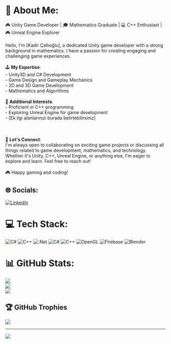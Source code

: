 # 💫 About Me:
🎮 Unity Game Developer | 🎓 Mathematics Graduate | 💻 C++ Enthusiast | 🎮 Unreal Engine Explorer<br><br>Hello, I'm [Kadir Çallıoğlu], a dedicated Unity game developer with a strong background in mathematics. I have a passion for creating engaging and challenging game experiences.<br><br>🕹️ **My Expertise**:<br>- Unity3D and C# Development<br>- Game Design and Gameplay Mechanics<br>- 2D and 3D Game Development<br>- Mathematics and Algorithms<br><br>💼 **Additional Interests**:<br>- Proficient in C++ programming<br>- Exploring Unreal Engine for game development<br>- [Ek ilgi alanlarınızı burada belirtebilirsiniz]<br><br><br><br>💬 **Let's Connect**:<br>I'm always open to collaborating on exciting game projects or discussing all things related to game development, mathematics, and technology. Whether it's Unity, C++, Unreal Engine, or anything else, I'm eager to explore and learn. Feel free to reach out!<br><br>🎮 Happy gaming and coding!<br>


## 🌐 Socials:
[![LinkedIn](https://img.shields.io/badge/LinkedIn-%230077B5.svg?logo=linkedin&logoColor=white)](https://linkedin.com/in/https://www.linkedin.com/in/kadircall%C4%B1o%C4%9Flu) 

# 💻 Tech Stack:
![C#](https://img.shields.io/badge/c%23-%23239120.svg?style=plastic&logo=c-sharp&logoColor=white) ![C++](https://img.shields.io/badge/c++-%2300599C.svg?style=plastic&logo=c%2B%2B&logoColor=white) ![.Net](https://img.shields.io/badge/.NET-5C2D91?style=plastic&logo=.net&logoColor=white) ![C#](https://img.shields.io/badge/c%23-%23239120.svg?style=plastic&logo=c-sharp&logoColor=white) ![C++](https://img.shields.io/badge/c++-%2300599C.svg?style=plastic&logo=c%2B%2B&logoColor=white) ![OpenGL](https://img.shields.io/badge/OpenGL-%23FFFFFF.svg?style=plastic&logo=opengl) ![Firebase](https://img.shields.io/badge/Firebase-039BE5?style=plastic&logo=Firebase&logoColor=white) ![Blender](https://img.shields.io/badge/blender-%23F5792A.svg?style=plastic&logo=blender&logoColor=white)
# 📊 GitHub Stats:
![](https://github-readme-stats.vercel.app/api?username=Daretny&theme=tokyonight&hide_border=true&include_all_commits=false&count_private=true)<br/>
![](https://github-readme-streak-stats.herokuapp.com/?user=Daretny&theme=tokyonight&hide_border=true)<br/>
![](https://github-readme-stats.vercel.app/api/top-langs/?username=Daretny&theme=tokyonight&hide_border=true&include_all_commits=false&count_private=true&layout=compact)

## 🏆 GitHub Trophies
![](https://github-profile-trophy.vercel.app/?username=Daretny&theme=matrix&no-frame=true&no-bg=false&margin-w=4)

---
[![](https://visitcount.itsvg.in/api?id=Daretny&icon=1&color=4)](https://visitcount.itsvg.in)

<!-- Proudly created with GPRM ( https://gprm.itsvg.in ) -->